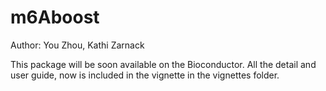 # m6Aboost
Author: You Zhou, Kathi Zarnack    

This package will be soon available on the Bioconductor. All the detail and user guide, now is included in the vignette in the vignettes folder.
